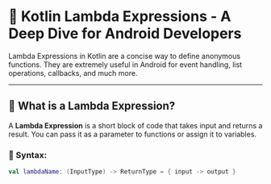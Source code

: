 # 🧠 Kotlin Lambda Expressions - A Deep Dive for Android Developers

Lambda Expressions in Kotlin are a concise way to define anonymous functions. They are extremely useful in Android for event handling, list operations, callbacks, and much more.

---

## 📌 What is a Lambda Expression?

A **Lambda Expression** is a short block of code that takes input and returns a result. You can pass it as a parameter to functions or assign it to variables.

### 🔹 Syntax:
```kotlin
val lambdaName: (InputType) -> ReturnType = { input -> output }
